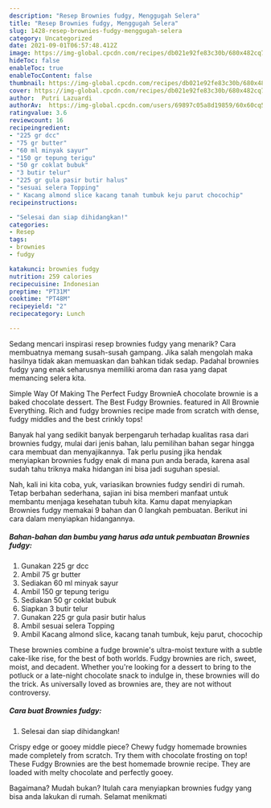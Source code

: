 ```yaml
---
description: "Resep Brownies fudgy, Menggugah Selera"
title: "Resep Brownies fudgy, Menggugah Selera"
slug: 1428-resep-brownies-fudgy-menggugah-selera
category: Uncategorized
date: 2021-09-01T06:57:48.412Z
image: https://img-global.cpcdn.com/recipes/db021e92fe83c30b/680x482cq70/brownies-fudgy-foto-resep-utama.jpg
hideToc: false
enableToc: true
enableTocContent: false
thumbnail: https://img-global.cpcdn.com/recipes/db021e92fe83c30b/680x482cq70/brownies-fudgy-foto-resep-utama.jpg
cover: https://img-global.cpcdn.com/recipes/db021e92fe83c30b/680x482cq70/brownies-fudgy-foto-resep-utama.jpg
author:  Putri Lazuardi
authorAv:  https://img-global.cpcdn.com/users/69897c05a8d19859/60x60cq50/avatar.jpg
ratingvalue: 3.6
reviewcount: 16
recipeingredient:
- "225 gr dcc"
- "75 gr butter"
- "60 ml minyak sayur"
- "150 gr tepung terigu"
- "50 gr coklat bubuk"
- "3 butir telur"
- "225 gr gula pasir butir halus"
- "sesuai selera Topping"
- " Kacang almond slice kacang tanah tumbuk keju parut chocochip"
recipeinstructions:

- "Selesai dan siap dihidangkan!"
categories:
- Resep
tags:
- brownies
- fudgy

katakunci: brownies fudgy 
nutrition: 259 calories
recipecuisine: Indonesian
preptime: "PT31M"
cooktime: "PT48M"
recipeyield: "2"
recipecategory: Lunch

---
```



Sedang mencari inspirasi resep brownies fudgy yang menarik? Cara membuatnya memang susah-susah gampang. Jika salah mengolah maka hasilnya tidak akan memuaskan dan bahkan tidak sedap. Padahal brownies fudgy yang enak seharusnya memiliki aroma dan rasa yang dapat memancing selera kita.


Simple Way Of Making The Perfect Fudgy BrownieA chocolate brownie is a baked chocolate dessert. The Best Fudgy Brownies. featured in All Brownie Everything. Rich and fudgy brownies recipe made from scratch with dense, fudgy middles and the best crinkly tops!

Banyak hal yang sedikit banyak berpengaruh terhadap kualitas rasa dari brownies fudgy, mulai dari jenis bahan, lalu pemilihan bahan segar hingga cara membuat dan menyajikannya. Tak perlu pusing jika hendak menyiapkan brownies fudgy enak di mana pun anda berada, karena asal sudah tahu triknya maka hidangan ini bisa jadi suguhan spesial.


Nah, kali ini kita coba, yuk, variasikan brownies fudgy sendiri di rumah. Tetap berbahan sederhana, sajian ini bisa memberi manfaat untuk membantu menjaga kesehatan tubuh kita. Kamu dapat menyiapkan Brownies fudgy memakai 9 bahan dan 0 langkah pembuatan. Berikut ini cara dalam menyiapkan hidangannya.

<!--inarticleads1-->

##### Bahan-bahan dan bumbu yang harus ada untuk pembuatan Brownies fudgy:

1. Gunakan 225 gr dcc
1. Ambil 75 gr butter
1. Sediakan 60 ml minyak sayur
1. Ambil 150 gr tepung terigu
1. Sediakan 50 gr coklat bubuk
1. Siapkan 3 butir telur
1. Gunakan 225 gr gula pasir butir halus
1. Ambil sesuai selera Topping
1. Ambil  Kacang almond slice, kacang tanah tumbuk, keju parut, chocochip


These brownies combine a fudge brownie&#39;s ultra-moist texture with a subtle cake-like rise, for the best of both worlds. Fudgy brownies are rich, sweet, moist, and decadent. Whether you&#39;re looking for a dessert to bring to the potluck or a late-night chocolate snack to indulge in, these brownies will do the trick. As universally loved as brownies are, they are not without controversy. 

<!--inarticleads2-->

##### Cara buat Brownies fudgy:


1. Selesai dan siap dihidangkan!

Crispy edge or gooey middle piece? Chewy fudgy homemade brownies made completely from scratch. Try them with chocolate frosting on top! These Fudgy Brownies are the best homemade brownie recipe. They are loaded with melty chocolate and perfectly gooey. 

Bagaimana? Mudah bukan? Itulah cara menyiapkan brownies fudgy yang bisa anda lakukan di rumah. Selamat menikmati
